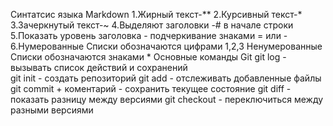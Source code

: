 Синтатсис языка Markdown
1.Жирный текст-**
2.Курсивный текст-*
3.Зачеркнутый текст-~
4.Выделяют заголовки -# в начале строки
5.Показать уровень заголовка - подчеркивание знаками = или -
6.Нумерованные Списки обозначаются цифрами 1,2,3
Ненумерованные Списки обозначаются знаками *
    Основные команды Git
 git log - вызывать список действий и сохранений   
 git init - создать репозиторий
 git add - отслеживать добавленные файлы
 git commit + коментарий - сохранить текущее состояние
 git diff - показать разницу между версиями
 git checkout - переключиться между разными версиями
